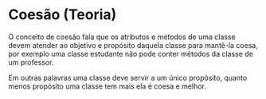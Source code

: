 # Coesão (Teoria)

O conceito de coesão fala que os atributos e métodos de uma classe devem atender ao objetivo e propósito daquela classe para mantê-la coesa, por exemplo uma classe estudante não pode conter métodos da classe de um professor.

Em outras palavras uma classe deve servir a um único propósito, quanto menos propósito uma classe tem mais ela é coesa  e melhor.